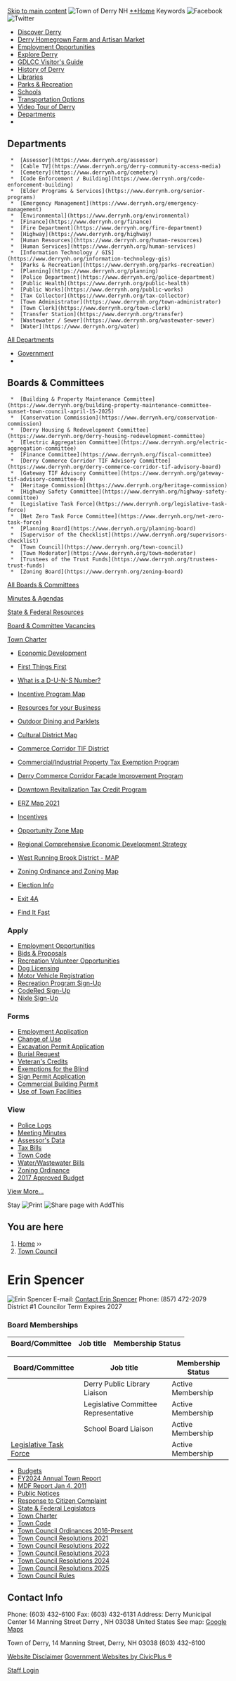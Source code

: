   [Skip to main content](https://www.derrynh.org/node/9881/)   ![Town of Derry NH](images/cacb9bac7df9667566940fd8a53fe673a883e33611769f2ef86a1d79078e5ea3.png)   [**Home](https://www.derrynh.gov/)  Keywords  ![Facebook](images/ce49569f37ffd03d0c560dcde20dbef0da677ba1200019acc0621aec268e80fd.png)  ![Twitter](images/731d2fba7bd984b38cf3a7f3cf8ab69a96275a166c1bd7fbd45068dfbf5db539.png)  

 *  [Discover Derry](https://www.derrynh.org/discover-derry) 
   *  [Derry Homegrown Farm and Artisan Market](https://www.derrynh.org/discover-derry/links/derry-homegrown-farm-and-artisan-market) 
   *  [Employment Opportunities](https://www.derrynh.org/discover-derry/links/employment-opportunities) 
   *  [Explore Derry](https://www.derrynh.org/discover-derry/links/explore-derry) 
   *  [GDLCC Visitor's Guide](http://www.gdlchamber.org/wp-content/uploads/2019/06/2019-Chamber-Magazine-and-Regional-Business-Directory.pdf) 
   *  [History of Derry](https://www.derrynh.org/discover-derry/pages/history-derry) 
   *  [Libraries](https://www.derrynh.org/discover-derry/pages/libraries) 
   *  [Parks & Recreation](https://www.derrynh.org/parks-recreation) 
   *  [Schools](https://www.derrynh.org/discover-derry/pages/schools) 
   *  [Transportation Options](https://www.derrynh.org/discover-derry/links/transportation-options) 
   *  [Video Tour of Derry](https://www.elocallink.tv/m/v/player_m19.php?pid=w3QaxB64&fp=nhderr18_wel_iwd) 
 *  [Departments](https://www.derrynh.org/departments) 
   *      

## Departments    

     *  [Assessor](https://www.derrynh.org/assessor) 
     *  [Cable TV](https://www.derrynh.org/derry-community-access-media) 
     *  [Cemetery](https://www.derrynh.org/cemetery) 
     *  [Code Enforcement / Building](https://www.derrynh.org/code-enforcement-building) 
     *  [Elder Programs & Services](https://www.derrynh.org/senior-programs) 
     *  [Emergency Management](https://www.derrynh.org/emergency-management) 
     *  [Environmental](https://www.derrynh.org/environmental) 
     *  [Finance](https://www.derrynh.org/finance)  
     *  [Fire Department](https://www.derrynh.org/fire-department) 
     *  [Highway](https://www.derrynh.org/highway) 
     *  [Human Resources](https://www.derrynh.org/human-resources) 
     *  [Human Services](https://www.derrynh.org/human-services) 
     *  [Information Technology / GIS](https://www.derrynh.org/information-technology-gis) 
     *  [Parks & Recreation](https://www.derrynh.org/parks-recreation) 
     *  [Planning](https://www.derrynh.org/planning) 
     *  [Police Department](https://www.derrynh.org/police-department) 
     *  [Public Health](https://www.derrynh.org/public-health)  
     *  [Public Works](https://www.derrynh.org/public-works) 
     *  [Tax Collector](https://www.derrynh.org/tax-collector) 
     *  [Town Administrator](https://www.derrynh.org/town-administrator) 
     *  [Town Clerk](https://www.derrynh.org/town-clerk) 
     *  [Transfer Station](https://www.derrynh.org/transfer) 
     *  [Wastewater / Sewer](https://www.derrynh.org/wastewater-sewer) 
     *  [Water](https://www.derrynh.org/water)      

 [ All Departments](https://www.derrynh.gov/departments)     

 *  [Government](https://www.derrynh.org/boards) 
   *      

## Boards & Committees    

     *  [Building & Property Maintenance Committee](https://www.derrynh.org/building-property-maintenance-committee-sunset-town-council-april-15-2025) 
     *  [Conservation Commission](https://www.derrynh.org/conservation-commission) 
     *  [Derry Housing & Redevelopment Committee](https://www.derrynh.org/derry-housing-redevelopment-committee) 
     *  [Electric Aggregation Committee](https://www.derrynh.org/electric-aggregation-committee) 
     *  [Finance Committee](https://www.derrynh.org/fiscal-committee)  
     *  [Derry Commerce Corridor TIF Advisory Committee](https://www.derrynh.org/derry-commerce-corridor-tif-advisory-board) 
     *  [Gateway TIF Advisory Committee](https://www.derrynh.org/gateway-tif-advisory-committee-0) 
     *  [Heritage Commission](https://www.derrynh.org/heritage-commission) 
     *  [Highway Safety Committee](https://www.derrynh.org/highway-safety-committee) 
     *  [Legislative Task Force](https://www.derrynh.org/legislative-task-force) 
     *  [Net Zero Task Force Committee](https://www.derrynh.org/net-zero-task-force) 
     *  [Planning Board](https://www.derrynh.org/planning-board) 
     *  [Supervisor of the Checklist](https://www.derrynh.org/supervisors-checklist) 
     *  [Town Council](https://www.derrynh.org/town-council) 
     *  [Town Moderator](https://www.derrynh.org/town-moderator) 
     *  [Trustees of the Trust Funds](https://www.derrynh.org/trustees-trust-funds) 
     *  [Zoning Board](https://www.derrynh.org/zoning-board)      

 [ All Boards & Committees](https://www.derrynh.gov/boards)     

 [ Minutes & Agendas](https://www.derrynh.gov/minutes-and-agendas)     

 [ State & Federal Resources](https://www.derrynh.gov/home/pages/state-federal-resources)     

 [ Board & Committee Vacancies](https://www.derrynh.gov/town-clerk/webforms/board-committee-vacancies)     

 [ Town Charter](https://www.derrynh.org/town-administrator/files/town-charter)     

 *  [Economic Development](https://www.derrynh.org/economic-development) 
   *  [First Things First](https://www.derrynh.org/economic-development/pages/first-things-first) 
   *  [What is a D-U-N-S Number?](https://www.derrynh.org/economic-development/links/what-d-u-n-s-number) 
   *  [Incentive Program Map](https://www.derrynh.org/economic-development/files/incentive-program-map) 
   *  [Resources for your Business](https://www.derrynh.org/economic-development/webforms/resources-your-business) 
   *  [Outdoor Dining and Parklets](https://www.derrynh.org/economic-development/pages/outdoor-dining-and-parklets) 
   *  [Cultural District Map](https://www.derrynh.org/economic-development/files/cultural-district-map) 
   *  [Commerce Corridor TIF District](https://www.derrynh.org/economic-development/files/commerce-corridor-tif-district-0) 
   *  [Commercial/Industrial Property Tax Exemption Program](https://www.derrynh.org/economic-development/pages/commercialindustrial-property-tax-exemption-program) 
   *  [Derry Commerce Corridor Facade Improvement Program](https://www.derrynh.org/economic-development/pages/derry-commerce-corridor-facade-improvement-program) 
   *  [Downtown Revitalization Tax Credit Program](https://www.derrynh.org/economic-development/links/downtown-revitalization-tax-credit-program) 
   *  [ERZ Map 2021](https://www.derrynh.org/economic-development/files/erz-map-2021) 
   *  [Incentives](https://www.derrynh.org/economic-development/pages/incentives) 
   *  [Opportunity Zone Map](https://www.derrynh.org/economic-development/files/opportunity-zone-map) 
   *  [Regional Comprehensive Economic Development Strategy](https://www.derrynh.org/economic-development/pages/regional-comprehensive-economic-development-strategy) 
   *  [West Running Brook District - MAP](https://www.derrynh.org/economic-development/files/west-running-brook-district-map) 
   *  [Zoning Ordinance and Zoning Map](https://www.derrynh.org/economic-development/pages/zoning-ordinance-and-zoning-map) 
 *  [Election Info](https://www.derrynh.org/town-clerk/pages/4-election-information) 
 *  [Exit 4A](https://www.i93exit4a.com/) 

 *  [Find It Fast](https://www.derrynh.org/home/pages/find-it-fast)    

### Apply  

   *  [Employment Opportunities](https://www.derrynh.gov/human-resources/pages/employment-opportunities) 
   *  [Bids & Proposals](https://www.derrynh.gov/bids-rfps) 
   *  [Recreation Volunteer Opportunities](https://www.derrynh.gov/parks-recreation/pages/volunteer-employment-opportunities) 
   *  [Dog Licensing](https://www.derrynh.gov/animal-control/pages/dog-licenses) 
   *  [Motor Vehicle Registration](https://www.invoicecloud.com/portal/(S(qpsw02ujo2miyjkex52fultt))/Site.aspx?G=da0f4944-e7f5-4f39-9253-4a4fc5effee1) 
   *  [Recreation Program Sign-Up](https://www.derrynh.gov/parks-recreation) 
   *  [CodeRed Sign-Up](https://www.derrynh.gov/emergency-management/pages/codered) 
   *  [Nixle Sign-Up](https://local.nixle.com/derry-police-department/)    

### Forms  

   *  [Employment Application](https://www.derrynh.gov/human-resources/files/town-derry-employment-application) 
   *  [Change of Use](https://www.derrynh.gov/planning/files/change-use-form) 
   *  [Excavation Permit Application](https://www.derrynh.gov/planning/files/excavation-permit-application) 
   *  [Burial Request](https://www.derrynh.gov/cemetery/pages/forms-and-documents) 
   *  [Veteran's Credits](https://www.derrynh.gov/assessor/pages/exemptions-credits) 
   *  [Exemptions for the Blind](https://www.derrynh.gov/assessor/pages/exemptions-credits) 
   *  [Sign Permit Application](https://www.derrynh.gov/code-enforcement-building/files/sign-permit-application) 
   *  [Commercial Building Permit](https://www.derrynh.gov/code-enforcement-building/files/commercial-building-permit-application) 
   *  [Use of Town Facilities](https://www.derrynh.gov/town-administrator/files/use-town-facitilites-application)    

### View  

   *  [Police Logs](https://www.derrynh.gov/police-department/pages/police-logs) 
   *  [Meeting Minutes](https://www.derrynh.gov/minutes-and-agendas) 
   *  [Assessor's Data](http://gis.vgsi.com/derrynh/Default.aspx) 
   *  [Tax Bills](https://derrynh.munisselfservice.com/citizens/RealEstate/default.aspx) 
   *  [Town Code](http://ecode360.com/DE1924?needHash=true) 
   *  [Water/Wastewater Bills](https://derrynh.munisselfservice.com/citizens/UtilityBilling/) 
   *  [Zoning Ordinance](https://www.derrynh.gov/planning/pages/ordinances-regulations) 
   *  [2017 Approved Budget](https://www.derrynh.gov/finance/files/fy-2017-adopted-budget)   

   

   

 [View More...](https://www.derrynh.gov/where)   

 Stay 
  ![Print](images/530533ae594752a90619781484f3a4b3405b7a6fd0600f873767f6ff0edda663.png)   ![Share page with AddThis](images/17415b82298b0f9ab4d4e152a305ff8c478314ef82bb36f66d927ef57e5b092e.png)  

## You are here

 1.  [Home](https://www.derrynh.org/) ››
 1.  [Town Council](https://www.derrynh.org/town-council) 

# Erin Spencer

  ![Erin Spencer](images/052cbc37eee7a8ee423bad890388a010721a156b05f649ec24feba1665a38099.jpg)  E-mail:  [Contact Erin Spencer](https://www.derrynh.org/user/5976/contact)  Phone:  (857) 472-2079 District #1 Councilor Term Expires 2027   

### Board Memberships

|Board/Committee|Job title|Membership Status|
|---|---|---|

|Board/Committee|Job title|Membership Status|
|---|---|---|
||Derry Public Library Liaison|Active Membership|
||Legislative Committee Representative|Active Membership|
||School Board Liaison|Active Membership|
|[Legislative Task Force](https://www.derrynh.org/legislative-task-force)||Active Membership|

 *  [Budgets](https://www.derrynh.org/town-council/links/budgets) 
 *  [FY2024 Annual Town Report](https://www.derrynh.org/town-council/pages/fy2024-annual-town-report) 
 *  [MDF Report Jan 4, 2011](https://www.derrynh.org/town-council/links/mdf-report-jan-4-2011) 
 *  [Public Notices](https://www.derrynh.org/town-council/pages/public-notices) 
 *  [Response to Citizen Complaint](https://www.derrynh.org/town-council/pages/response-citizen-complaint) 
 *  [State & Federal Legislators](https://www.derrynh.org/town-council/links/state-federal-legislators) 
 *  [Town Charter](https://www.derrynh.org/town-council/files/town-charter) 
 *  [Town Code](https://www.derrynh.org/town-council/links/town-code) 
 *  [Town Council Ordinances 2016-Present](https://www.derrynh.org/town-council/pages/town-council-ordinances-2016-present) 
 *  [Town Council Resolutions 2021](https://www.derrynh.org/town-council/pages/town-council-resolutions-2021) 
 *  [Town Council Resolutions 2022](https://www.derrynh.org/town-council/pages/town-council-resolutions-2022) 
 *  [Town Council Resolutions 2023](https://www.derrynh.org/town-council/pages/town-council-resolutions-2023) 
 *  [Town Council Resolutions 2024](https://www.derrynh.org/town-council/pages/town-council-resolutions-2024) 
 *  [Town Council Resolutions 2025](https://www.derrynh.org/town-council/pages/town-council-resolutions-2025) 
 *  [Town Council Rules](https://www.derrynh.org/town-council/files/town-council-rules) 

## Contact Info

 Phone: (603) 432-6100 Fax: (603) 432-6131 Address: Derry Municipal Center 14 Manning Street Derry , NH 03038 United States See map: [Google Maps](https://maps.google.com/?q=14+Manning+Street,+Derry,+NH,+03038,+us)  

Town of Derry, 14 Manning Street, Derry, NH 03038  (603) 432-6100

 [Website Disclaimer](https://www.derrynh.gov/home/pages/website-disclaimer-privacy-statement)     [Government Websites by CivicPlus ®](https://www.civicplus.com/) 

 [Staff Login](https://www.derrynh.gov/user/login) 

 